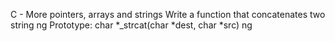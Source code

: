 C - More pointers, arrays and strings
Write a function that concatenates two string 
ng 
Prototype: char *_strcat(char *dest, char *src)
ng 

